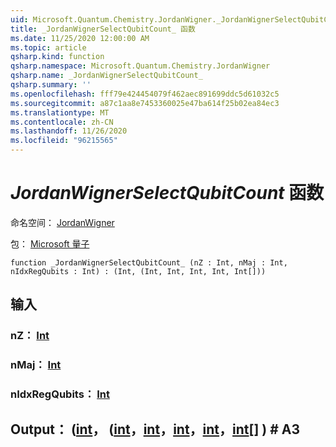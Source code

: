 ```yaml
---
uid: Microsoft.Quantum.Chemistry.JordanWigner._JordanWignerSelectQubitCount_
title: _JordanWignerSelectQubitCount_ 函数
ms.date: 11/25/2020 12:00:00 AM
ms.topic: article
qsharp.kind: function
qsharp.namespace: Microsoft.Quantum.Chemistry.JordanWigner
qsharp.name: _JordanWignerSelectQubitCount_
qsharp.summary: ''
ms.openlocfilehash: fff79e424454079f462aec891699ddc5d61032c5
ms.sourcegitcommit: a87c1aa8e7453360025e47ba614f25b02ea84ec3
ms.translationtype: MT
ms.contentlocale: zh-CN
ms.lasthandoff: 11/26/2020
ms.locfileid: "96215565"
---
```

# <a name="_jordanwignerselectqubitcount_-function"></a>_JordanWignerSelectQubitCount_ 函数

命名空间： [JordanWigner](xref:Microsoft.Quantum.Chemistry.JordanWigner)

包： [Microsoft 量子](https://nuget.org/packages/Microsoft.Quantum.Chemistry)




```qsharp
function _JordanWignerSelectQubitCount_ (nZ : Int, nMaj : Int, nIdxRegQubits : Int) : (Int, (Int, Int, Int, Int, Int[]))
```


## <a name="input"></a>输入

### <a name="nz--int"></a>nZ： [Int](xref:microsoft.quantum.lang-ref.int)




### <a name="nmaj--int"></a>nMaj： [Int](xref:microsoft.quantum.lang-ref.int)




### <a name="nidxregqubits--int"></a>nIdxRegQubits： [Int](xref:microsoft.quantum.lang-ref.int)





## <a name="output--intintintintintint"></a>Output： ([int](xref:microsoft.quantum.lang-ref.int)， ([int](xref:microsoft.quantum.lang-ref.int)，[int](xref:microsoft.quantum.lang-ref.int)，[int](xref:microsoft.quantum.lang-ref.int)，[int](xref:microsoft.quantum.lang-ref.int)，[int](xref:microsoft.quantum.lang-ref.int)[] ) # A3

